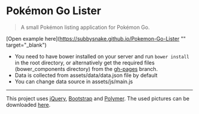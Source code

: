 # Pokémon Go Lister

> A small Pokémon listing application for Pokémon Go.

[Open example here](https://subbysnake.github.io/Pokemon-Go-Lister "" target="_blank")

* You need to have bower installed on your server and run
    `bower install`
    in the root directory, or alternatively get the required files (bower_components directory) from the [gh-pages](https://github.com/subbysnake/Pokemon-Go-Lister/tree/gh-pages) branch.
* Data is collected from assets/data/data.json file by default
* You can change data source in assets/js/main.js

---

This project uses [jQuery](https://jquery.com), [Bootstrap](http://getbootstrap.com) and [Polymer](https://www.polymer-project.org).
The used pictures can be downloaded [here](https://github.com/Superviral/Pokemon-GO-App-Assets-and-Images/tree/master/Pokemon%20Models%20(PNG%20Format)).
